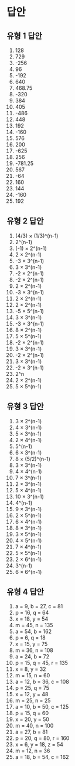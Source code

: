 
# 답안

## 유형 1 답안
1. 128
2. 729
3. -256
4. 96
5. -192
6. 640
7. 468.75
8. -320
9. 384
10. 405
11. -486
12. 448
13. 192
14. -160
15. 576
16. 200
17. -625
18. 256
19. -781.25
20. 567
21. -64
22. 160
23. 144
24. -160
25. 192

## 유형 2 답안
1. (4/3) × (1/3)^(n-1)
2. 2^(n-1)
3. (-1) × 2^(n-1)
4. 2 × 2^(n-1)
5. -3 × 3^(n-1)
6. 3 × 3^(n-1)
7. -2 × 2^(n-1)
8. -2 × 2^(n-1)
9. 2 × 2^(n-1)
10. -3 × 3^(n-1)
11. 2 × 2^(n-1)
12. 2 × 2^(n-1)
13. -5 × 5^(n-1)
14. 3 × 3^(n-1)
15. -3 × 3^(n-1)
16. 8 × 2^(n-1)
17. 5 × 5^(n-1)
18. -2 × 2^(n-1)
19. 3 × 3^(n-1)
20. -2 × 2^(n-1)
21. 3 × 3^(n-1)
22. -2 × 3^(n-1)
23. 2^n
24. 2 × 2^(n-1)
25. 5 × 5^(n-1)

## 유형 3 답안
1. 3 × 2^(n-1)
2. 4 × 3^(n-1)
3. 5 × 3^(n-1)
4. 2 × 4^(n-1)
5. 5^(n-1)
6. 6 × 3^(n-1)
7. 8 × (5/2)^(n-1)
8. 3 × 3^(n-1)
9. 4 × 4^(n-1)
10. 7 × 3^(n-1)
11. 2 × 3^(n-1)
12. 5 × 4^(n-1)
13. 10 × 3^(n-1)
14. 4^(n-1)
15. 9 × 3^(n-1)
16. 2 × 5^(n-1)
17. 6 × 4^(n-1)
18. 8 × 3^(n-1)
19. 3 × 5^(n-1)
20. 4 × 5^(n-1)
21. 7 × 4^(n-1)
22. 5 × 5^(n-1)
23. 2 × 6^(n-1)
24. 3^(n-1)
25. 6 × 6^(n-1)

## 유형 4 답안
1. a = 9, b = 27, c = 81
2. p = 16, q = 64
3. x = 18, y = 54
4. m = 45, n = 135
5. a = 54, b = 162
6. p = 6, q = 18
7. x = 15, y = 75
8. m = 36, n = 108
9. a = 24, b = 72
10. p = 15, q = 45, r = 135
11. x = 8, y = 32
12. m = 15, n = 60
13. a = 12, b = 36, c = 108
14. p = 25, q = 75
15. x = 12, y = 48
16. m = 25, n = 25
17. a = 10, b = 50, c = 125
18. p = 15, q = 60
19. x = 20, y = 50
20. m = 40, n = 100
21. a = 27, b = 81
22. p = 20, q = 80, r = 160
23. x = 6, y = 18, z = 54
24. m = 12, n = 36
25. a = 18, b = 54, c = 162